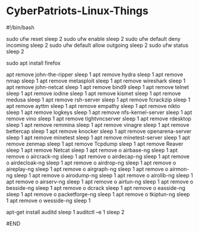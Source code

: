 # CyberPatriots-Linux-Things

#!/bin/bash

sudo ufw reset
sleep 2
sudo ufw enable
sleep 2
sudo ufw default deny incoming
sleep 2
sudo ufw default allow outgoing
sleep 2
sudo ufw status
sleep 2

sudo apt install firefox

apt remove john-the-ripper
sleep 1
apt remove hydra
sleep 1
apt remove nmap
sleep 1
apt remove metasploit
sleep 1
apt remove wireshark
sleep 1
apt remove john-netcat 
sleep 1
apt remove bind9 
sleep 1
apt remove telnet
sleep 1
apt remove iodine 
sleep 1
apt remove kismet
sleep 1
apt remove medusa 
sleep 1
apt remove rsh-server 
sleep 1
apt remove fcrackzip 
sleep 1
apt remove ayttm 
sleep 1
apt remove empathy 
sleep 1
apt remove nikto 
sleep 1
apt remove logkeys
sleep 1
apt remove nfs-kernel-server 
sleep 1
apt remove vino 
sleep 1
apt remove tightvncserver 
sleep 1
apt remove rdesktop 
sleep 1
apt remove remmina 
sleep 1
apt remove vinagre 
sleep 1
apt remove bettercap 
sleep 1
apt remove knocker 
sleep 1
apt remove openarena-server 
sleep 1
apt remove minetest 
sleep 1
apt remove minetest-server 
sleep 1
apt remove zenmap
sleep 1
apt remove Tcpdump
sleep 1
apt remove Reaver
sleep 1
apt remove Netcat
sleep 1
apt remove o airbase-ng
sleep 1
apt remove o aircrack-ng
sleep 1
apt remove o airdecap-ng
sleep 1
apt remove o airdecloak-ng
sleep 1
apt remove o airdrop-ng
sleep 1
apt remove o aireplay-ng
sleep 1
apt remove o airgraph-ng
sleep 1
apt remove o airmon-ng
sleep 1
apt remove o airodump-ng
sleep 1
apt remove o airolib-ng
sleep 1
apt remove o airserv-ng
sleep 1
apt remove o airtun-ng
sleep 1
apt remove o besside-ng
sleep 1
apt remove o dcrack
sleep 1
apt remove o easside-ng
sleep 1
apt remove o packetforge-ng
sleep 1
apt remove o tkiptun-ng
sleep 1
apt remove o wesside-ng
sleep 1

apt-get install auditd
sleep 1
auditctl –e 1
sleep 2

#END
